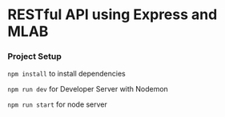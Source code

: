 # RESTful API using Express and MLAB

### Project Setup

`npm install` to install dependencies

`npm run dev` for Developer Server with Nodemon

`npm run start` for node server